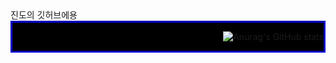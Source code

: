 <html>

<head>
<meta charset=utf-8>
<style>
    div {

      }
      .stats {
        background: black;
        border: groove blue;
        text-align: right;
      }
</style>
</head>
<body>
진도의 깃허브에용
<div class = 'stats'>

![Anurag's GitHub stats](https://github-readme-stats.vercel.app/api?username=JindoKim&show_icons=true&theme=highcontrast)
<body>
</div>
</html>